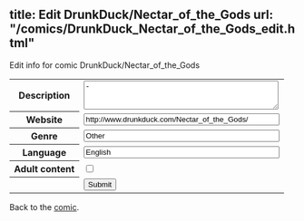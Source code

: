 title: Edit DrunkDuck/Nectar_of_the_Gods
url: "/comics/DrunkDuck_Nectar_of_the_Gods_edit.html"
---
Edit info for comic DrunkDuck/Nectar_of_the_Gods

<form name="comic" action="http://gaepostmail.appspot.com/comic/" method="post">
<table class="comicinfo">
<tr>
<th>Description</th><td><textarea name="description" cols="40" rows="3">-</textarea></td>
</tr>
<tr>
<th>Website</th><td><input type="text" name="url" value="http://www.drunkduck.com/Nectar_of_the_Gods/" size="40"/></td>
</tr>
<tr>
<th>Genre</th><td><input type="text" name="genre" value="Other" size="40"/></td>
</tr>
<tr>
<th>Language</th><td><input type="text" name="language" value="English" size="40"/></td>
</tr>
<tr>
<th>Adult content</th><td><input type="checkbox" name="adult" value="adult" /></td>
</tr>
<tr>
<th></th><td>
<input type="hidden" name="comic" value="DrunkDuck_Nectar_of_the_Gods" />
<input type="submit" name="submit" value="Submit" />
</td>
</tr>
</table>
</form>

Back to the [comic](DrunkDuck_Nectar_of_the_Gods.html).
